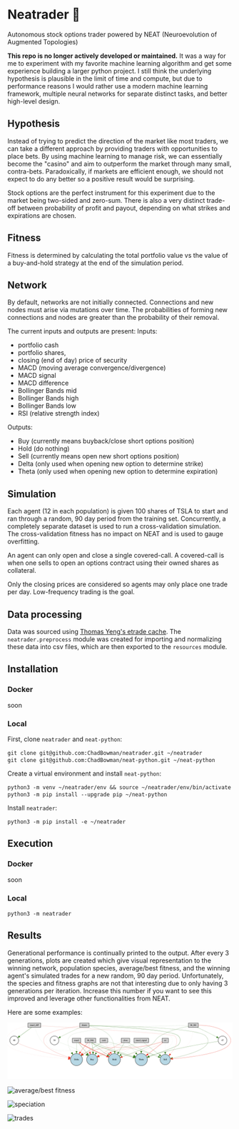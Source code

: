# Neatrader 💸

Autonomous stock options trader powered by NEAT (Neuroevolution of Augmented Topologies)

**This repo is no longer actively developed or maintained.** It was a way for me to experiment with my favorite machine learning algorithm and get some experience building a larger python project. I still think the underlying hypothesis is plausible in the limit of time and compute, but due to performance reasons I would rather use a modern machine learning framework, multiple neural networks for separate distinct tasks, and better high-level design.

## Hypothesis
Instead of trying to predict the direction of the market like most traders, we can take a different approach by providing traders with opportunities to place bets. By using machine learning to manage risk, we can essentially become the "casino" and aim to outperform the market through many small, contra-bets. Paradoxically, if markets are efficient enough, we should not expect to do any better so a positive result would be surprising.

Stock options are the perfect instrument for this experiment due to the market being two-sided and zero-sum. There is also a very distinct trade-off between probability of profit and payout, depending on what strikes and expirations are chosen.

## Fitness
Fitness is determined by calculating the total portfolio value vs the value of a buy-and-hold strategy at the end of the simulation period.

## Network
By default, networks are not initially connected. Connections and new nodes must arise via mutations over time. The probabilities of forming new connections and nodes are greater than the probability of their removal.

The current inputs and outputs are present:
Inputs:
 - portfolio cash
 - portfolio shares,
 - closing (end of day) price of security
 - MACD (moving average convergence/divergence)
 - MACD signal
 - MACD difference
 - Bollinger Bands mid
 - Bollinger Bands high
 - Bollinger Bands low
 - RSI (relative strength index)

Outputs:
 - Buy (currently means buyback/close short options position)
 - Hold (do nothing)
 - Sell (currently means open new short options position)
 - Delta (only used when opening new option to determine strike)
 - Theta (only used when opening new option to determine expiration)

## Simulation
Each agent (12 in each population) is given 100 shares of TSLA to start and ran through a random, 90 day period from the training set. Concurrently, a completely separate dataset is used to run a cross-validation simulation. The cross-validation fitness has no impact on NEAT and is used to gauge overfitting.

An agent can only open and close a single covered-call. A covered-call is when one sells to open an options contract using their owned shares as collateral.

Only the closing prices are considered so agents may only place one trade per day. Low-frequency trading is the goal.

## Data processing
Data was sourced using [Thomas Yeng's etrade cache](https://drive.google.com/drive/folders/1a7afPF3k-I0kjA3aybJWR1-rIQTNK_ef?usp=share_link). The `neatrader.preprocess` module was created for importing and normalizing these data into csv files, which are then exported to the `resources` module.

## Installation
### Docker
soon

### Local
First, clone `neatrader` and `neat-python`:
```
git clone git@github.com:ChadBowman/neatrader.git ~/neatrader
git clone git@github.com:ChadBowman/neat-python.git ~/neat-python
```

Create a virtual environment and install `neat-python`:
```
python3 -m venv ~/neatrader/env && source ~/neatrader/env/bin/activate
python3 -m pip install --upgrade pip ~/neat-python
```

Install `neatrader`:
```
python3 -m pip install -e ~/neatrader
```

## Execution

### Docker
soon

### Local
```
python3 -m neatrader
```

## Results
Generational performance is continually printed to the output. After every 3 generations, plots are created which give visual representation to the winning network, population species, average/best fitness, and the winning agent's simulated trades for a new random, 90 day period. Unfortunately, the species and fitness graphs are not that interesting due to only having 3 generations per iteration. Increase this number if you want to see this improved and leverage other functionalities from NEAT.

Here are some examples:

![network plot](https://github.com/ChadBowman/neatrader/blob/master/imgs/Digraph.gv.svg.png?raw=true)

![average/best fitness](https://github.com/ChadBowman/neatrader/blob/master/imgs/avg_fitness.svg?raw=true)

![speciation](https://github.com/ChadBowman/neatrader/blob/master/imgs/speciation.svg?raw=true)

![trades](https://github.com/ChadBowman/neatrader/blob/master/imgs/trades.svg?raw=true)
